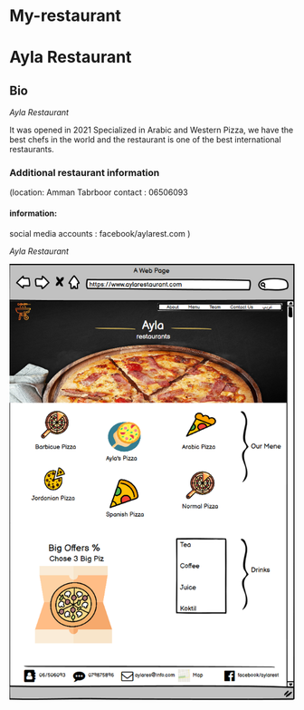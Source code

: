 # My-restaurant

# Ayla Restaurant

## Bio

_Ayla Restaurant_

It was opened in 2021
Specialized in Arabic and Western Pizza, we have the best chefs in the world and the restaurant is one of the best international restaurants.

### Additional restaurant information

(location: Amman Tabrboor
contact : 06506093

#### information:

social media accounts : facebook/aylarest.com
)

_Ayla Restaurant_

![Ayla Restaurant](AylaRestaurant.png "Ayla Restaurant")
